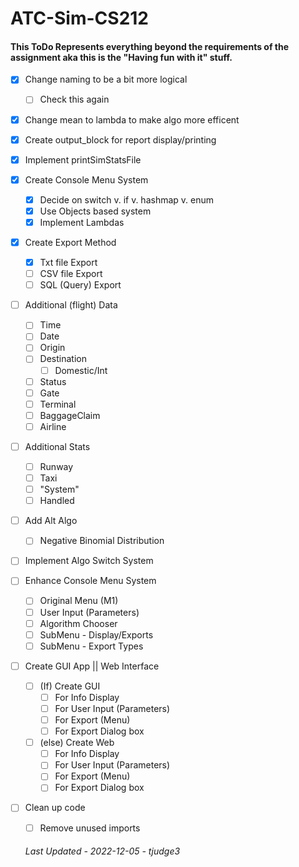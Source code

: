 # ATC-Sim-CS212
#### This ToDo Represents everything beyond the requirements of the assignment aka this is the "Having fun with it" stuff. 

- [X] Change naming to be a bit more logical
	- [ ] Check this again 
- [X] Change mean to lambda to make algo more efficent
- [X] Create output_block for report display/printing
- [X] Implement printSimStatsFile
- [X] Create Console Menu System
	- [X] Decide on switch v. if v. hashmap v. enum 
	- [X] Use Objects based system 
	- [X] Implement Lambdas 
- [X] Create Export Method
	- [X] Txt file Export
	- [ ] CSV file Export
	- [ ] SQL (Query) Export
- [ ] Additional (flight) Data
	- [ ] Time
	- [ ] Date
	- [ ] Origin
	- [ ] Destination
	  - [ ] Domestic/Int	
	- [ ] Status
	- [ ] Gate
	- [ ] Terminal
	- [ ] BaggageClaim
	- [ ] Airline
- [ ] Additional Stats
	- [ ] Runway
	- [ ] Taxi
	- [ ] "System"
	- [ ] Handled
- [ ] Add Alt Algo 
	- [ ] Negative Binomial Distribution
- [ ] Implement Algo Switch System 
- [ ] Enhance Console Menu System
	- [ ] Original Menu (M1)     
	- [ ] User Input (Parameters)
	- [ ] Algorithm Chooser 
	- [ ] SubMenu - Display/Exports
	- [ ] SubMenu - Export Types
- [ ] Create GUI App || Web Interface
	- [ ] (If) Create GUI
		- [ ] For Info Display      
		- [ ] For User Input (Parameters)      
		- [ ] For Export (Menu)
		- [ ] For Export Dialog box
	- [ ] (else) Create Web
		- [ ] For Info Display      
		- [ ] For User Input (Parameters)      
		- [ ] For Export (Menu)
		- [ ] For Export Dialog box		
- [ ] Clean up code
	- [ ] Remove unused imports
	<!-- https://github.com/blazegraph/database/blob/3127706f0b6504838daae226b9158840d2df1744/blazegraph-colt/src/main/java/cern/jet/random/NegativeBinomial.java -->
	
  
  ###### Last Updated - 2022-12-05 - tjudge3

